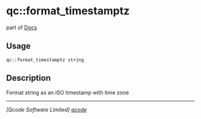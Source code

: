 qc::format_timestamptz
======================

part of [Docs](.)

Usage
-----
`qc::format_timestamptz string`

Description
-----------
Format string as an ISO timestamp with time zone

----------------------------------
*[Qcode Software Limited] [qcode]*

[qcode]: http://www.qcode.co.uk "Qcode Software"
